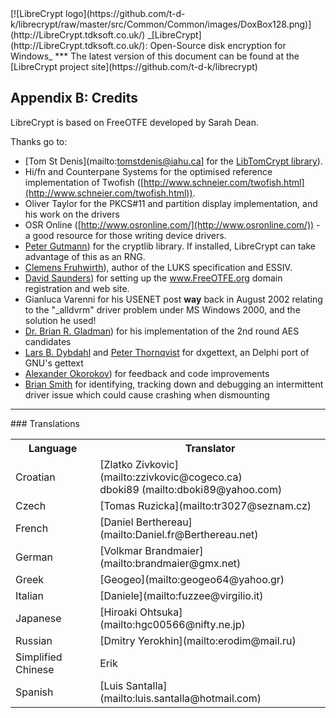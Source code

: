 <meta content="text/html; charset=UTF-8" http-equiv="Content-Type">
<meta name="keywords" content="disk encryption, security, transparent, AES, plausible deniability, virtual drive, Linux, MS Windows, portable, USB drive, partition">
<meta name="description" content="LibreCrypt: An Open-Source transparent encryption program for PCs. With this software, you can create one or more &quot;containers&quot; on your PC - which appear as disks, anything written to these disks is automatically encrypted before being stored on your hard drive.">

<meta name="author" content="Sarah Dean">
<meta name="copyright" content="Copyright 2004, 2005, 2006, 2007, 2008 Sarah Dean 2015 tdk">


<TITLE>Appendix B: Credits</TITLE>

<link href="https://raw.githubusercontent.com/t-d-k/librecrypt/master/docs/styles_common.css" rel="stylesheet" type="text/css">


<link rel="shortcut icon" href="https://github.com/t-d-k/librecrypt/raw/master/src/Common/Common/images/DoxBox.ico" type="image/x-icon">

<SPAN CLASS="master_link">
[![LibreCrypt logo](https://github.com/t-d-k/librecrypt/raw/master/src/Common/Common/images/DoxBox128.png)](http://LibreCrypt.tdksoft.co.uk/)
</SPAN>
<SPAN CLASS="master_title">
_[LibreCrypt](http://LibreCrypt.tdksoft.co.uk/): Open-Source disk encryption for Windows_
</SPAN>
***

<SPAN class="tip">
The latest version of this document can be found at the [LibreCrypt project site](https://github.com/t-d-k/librecrypt)
</SPAN>      
            
## Appendix B: Credits

LibreCrypt is based on FreeOTFE developed by Sarah Dean.

Thanks go to:

* [Tom St Denis](mailto:tomstdenis@iahu.ca] for the [LibTomCrypt library](http://libtomcrypt.org/)).
* Hi/fn and Counterpane Systems for the optimised reference implementation of Twofish ([http://www.schneier.com/twofish.html](http://www.schneier.com/twofish.html)).
* Oliver Taylor for the PKCS#11 and partition display implementation, and his work on the drivers
* OSR Online ([http://www.osronline.com/](http://www.osronline.com/)) - a good resource for those writing device drivers.
* [Peter Gutmann](mailto:pgut001@cs.auckland.ac.nz)) for the cryptlib library. If installed, LibreCrypt can take advantage of this as an RNG.
* [Clemens Fruhwirth](http://clemens.endorphin.org/)), author of the LUKS specification and ESSIV.
* [David Saunders](mailto:dsaunders@gawab.com)) for setting up the www.FreeOTFE.org domain registration and web site.
* Gianluca Varenni for his USENET post **way** back in August 2002 relating to the "_alldvrm" driver problem under MS Windows 2000, and the solution he used!
* [Dr. Brian R. Gladman](mailto:gladman@seven77.demon.co.uk)) for his implementation of the 2nd round AES candidates
* [Lars B. Dybdahl](mailto:Lars@dybdahl.dk) and [Peter Thornqvist](mailto:peter3@peter3.com) for dxgettext, an Delphi port of GNU's gettext 
* [Alexander Okorokov](mailto:oraclex@mail.ru)) for feedback and code improvements
* [Brian Smith](mailto:bsmith@ringcube.com) for identifying, tracking down and debugging an intermittent driver issue which could cause crashing when dismounting

* * * 
<A NAME="level_3_heading_1">
### Translations


<TABLE> 
<TR> <TH>Language</TH> <TH>Translator</TH> </TR>
<TR>   <TD>Croatian</TD>   <TD> [Zlatko Zivkovic] (mailto:zzivkovic@cogeco.ca) <BR> dboki89 (mailto:dboki89@yahoo.com) </TD> </TR> 
<TR>   <TD>Czech</TD>   <TD>[Tomas Ruzicka](mailto:tr3027@seznam.cz)</TD> </TR>
<TR>   <TD>French</TD>   <TD>[Daniel Berthereau](mailto:Daniel.fr@Berthereau.net)</TD> </TR> 
<TR>   <TD>German</TD>   <TD>[Volkmar Brandmaier](mailto:brandmaier@gmx.net)</TD> </TR> 
<TR>   <TD>Greek</TD>   <TD>[Geogeo](mailto:geogeo64@yahoo.gr)</TD> </TR>
<TR>   <TD>Italian</TD>   <TD>[Daniele](mailto:fuzzee@virgilio.it)</TD> </TR>
<TR>   <TD>Japanese</TD>   <TD>[Hiroaki Ohtsuka](mailto:hgc00566@nifty.ne.jp)</TD> </TR> 
<TR>   <TD>Russian</TD>   <TD>[Dmitry Yerokhin](mailto:erodim@mail.ru)</TD> </TR> 
<TR>   <TD>Simplified Chinese</TD>   <TD>Erik</TD> </TR>
<TR>   <TD>Spanish</TD>   <TD>[Luis Santalla](mailto:luis.santalla@hotmail.com)</TD> </TR>
</TABLE>

